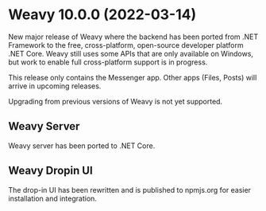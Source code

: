 # Weavy 10.0.0 (2022-03-14)

New major release of Weavy where the backend has been ported from .NET Framework to the free, cross-platform, open-source developer platform .NET Core. 
Weavy still uses some APIs that are only available on Windows, but work to enable full cross-platform support is in progress.

This release only contains the Messenger app. Other apps (Files, Posts) will arrive in upcoming releases.

Upgrading from previous versions of Weavy is not yet supported.

## Weavy Server

Weavy server has been ported to .NET Core.

## Weavy Dropin UI

The drop-in UI has been rewritten and is published to npmjs.org for easier installation and integration.
